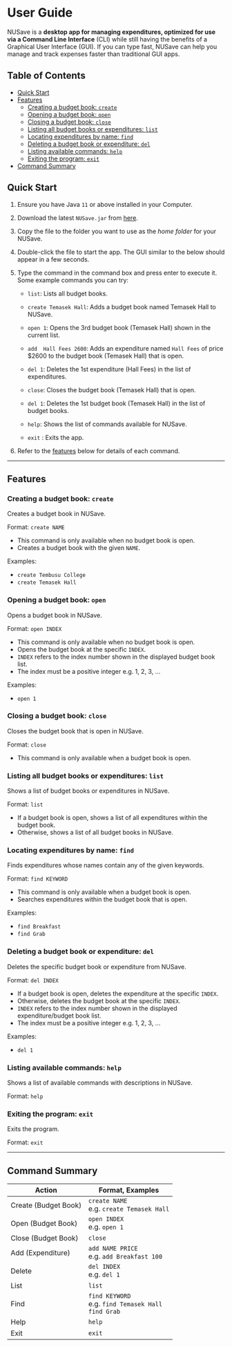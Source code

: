 
# User Guide
NUSave is a **desktop app for managing expenditures, optimized for use via a Command Line Interface** (CLI) while still having the benefits of a Graphical User Interface (GUI). If you can type fast, NUSave can help you manage and track expenses faster than traditional GUI apps.  
  
## Table of Contents  
- [Quick Start](#quick-start)   
- [Features](#features)  
    * [Creating a budget book: `create`](#creating-a-budget-book-create)
    * [Opening a budget book: `open`](#opening-a-budget-book-open)
    * [Closing a budget book: `close`](#closing-a-budget-book-close)
    * [Listing all budget books or expenditures: `list`](#listing-all-budget-books-or-expenditures-list)
    * [Locating expenditures by name: `find`](#locating-expenditures-by-name-find)
    * [Deleting a budget book or expenditure: `del`](#deleting-a-budget-book-or-expenditure-del)
    * [Listing available commands: `help`](#listing-available-commands-help)
    * [Exiting the program: `exit`](#exiting-the-program-exit)
- [Command Summary](#command-summary)  
  
  
## Quick Start  
  
1. Ensure you have Java `11` or above installed in your Computer.  
      
2. Download the latest `NUSave.jar` from [here](https://github.com/AY2021S1-CS2103T-T11-4/tp/releases).  
      
3. Copy the file to the folder you want to use as the *home folder* for your NUSave.  
      
4. Double-click the file to start the app. The GUI similar to the below should appear in a few seconds.  
      
5. Type the command in the command box and press enter to execute it. Some example commands you can try:  
    - `list`: Lists all budget books.  
      
   - `create Temasek Hall`: Adds a budget book named Temasek Hall to NUSave.  
      
   - `open 1`: Opens the 3rd budget book (Temasek Hall) shown in the current list.  
      
   - `add  Hall Fees 2600`: Adds an expenditure named `Hall Fees` of price $2600 to the budget book (Temasek Hall) that is open.  
      
   - `del 1`: Deletes the 1st expenditure (Hall Fees) in the list of expenditures.  
      
   - `close`: Closes the budget book (Temasek Hall) that is open.  
      
   - `del 1`: Deletes the 1st budget book (Temasek Hall) in the list of budget books.  
      
   - `help`: Shows the list of commands available for NUSave.  
      
   - `exit` : Exits the app.  
     
6. Refer to the [features](#features) below for details of each command.  
  
---  
## Features  
  
### Creating a budget book: `create`
  
Creates a budget book in NUSave.  
  
Format: `create NAME`  
  
- This command is only available when no budget book is open.  
- Creates a budget book with the given `NAME`.  
     
Examples:  
- `create Tembusu College`  
- `create Temasek Hall`  
    
    
### Opening a budget book: `open`
  
Opens a budget book in NUSave.  
  
Format: `open INDEX`  
- This command is only available when no budget book is open.  
- Opens the budget book at the specific `INDEX`.      
- `INDEX` refers to the index number shown in the displayed budget book list.  
- The index must be a positive integer e.g. 1, 2, 3, ...  
  
Examples:  
- `open 1`  
  
### Closing a budget book: `close`

Closes the budget book that is open in NUSave.  
  
Format: `close`  
- This command is only available when a budget book is open.  
   
### Listing all budget books or expenditures: `list`

Shows a list of budget books or expenditures in NUSave.  
  
Format:  `list`  
- If a budget book is open, shows a list of all expenditures within the budget book.  
- Otherwise, shows a list of all budget books in NUSave.    
  
### Locating expenditures by name: `find`
  
Finds expenditures whose names contain any of the given keywords.  
  
Format:  `find KEYWORD`  
- This command is only available when a budget book is open.  
- Searches expenditures within the budget book that is open.  
      
Examples:  
- `find Breakfast`  
- `find Grab`  
  
### Deleting a budget book or expenditure: `del`  
  
Deletes the specific budget book or expenditure from NUSave.  
  
Format: `del INDEX`  
- If a budget book is open, deletes the expenditure at the specific `INDEX`.  
- Otherwise, deletes the budget book at the specific `INDEX`.  
- `INDEX` refers to the index number shown in the displayed expenditure/budget book list.  
- The index must be a positive integer e.g. 1, 2, 3, ...  
  
Examples:  
- `del 1`  
  
### Listing available commands: `help`  
  
Shows a list of available commands with descriptions in NUSave.  
  
Format:  `help`  

### Exiting the program: `exit`

Exits the program.  
  
Format:  `exit`  

---  
## Command Summary  
  
| **Action** | **Format, Examples** |  
|--------|------------------|  
|Create (Budget Book)|`create NAME` <br>e.g. `create Temasek Hall`|  
|Open (Budget Book)  |`open INDEX`<br>e.g. `open 1`|  
|Close (Budget Book) |`close`|  
|Add (Expenditure)   |`add NAME PRICE`<br>e.g. `add Breakfast 100`|  
|Delete              |`del INDEX`<br>e.g. `del 1`|  
|List                |`list`|  
|Find                |`find KEYWORD`<br>e.g. `find Temasek Hall`<br>     `find Grab`|  
|Help                |`help`|  
|Exit                |`exit`|
